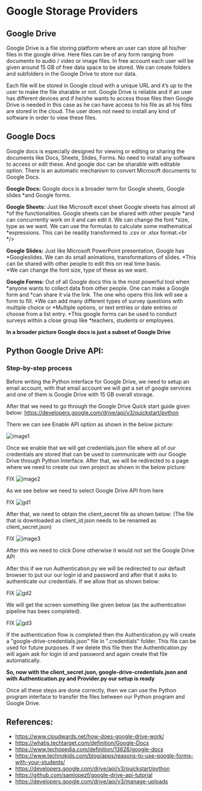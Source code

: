 # Google Storage Providers

## Google Drive

Google Drive is a file storing platform where an user can store all his/her
files in the google drive. Here files  can be of any form ranging from
documents to audio / video or image files. In free account each user will be <br
/> given around 15 GB of free data space to be stored. We can create folders and
subfolders in the Google Drive  to store our data. 
 
Each file will be stored in Google cloud with a unique URL and it’s up to the
user to make the file  sharable or not. Google Drive is reliable and if an
user has different devices and if he/she wants to access  those files then
Google Drive is needed in this case as he can have access to his file as all his
files  are stored in the cloud. The user does not need to install any kind
of software in order to view these files.
  
   
## Google Docs

Google docs is especially designed for viewing or editing or sharing the
documents like Docs, Sheets,  Slides, Forms. No need to install any
software to access or edit these. And google doc can be sharable with 
editable option. There is an automatic mechanism to convert Microsoft documents
to Google Docs. 

**Google Docs:** Google docs is a broader term for Google sheets, Google slides
*and Google forms. 

**Google Sheets:** Just like Microsoft excel sheet Google sheets has almost all
*of the functionalities.  Google sheets can be shared with other people
*and can concurrently work on it and can edit it. We can change  the font
*size, type as we want. We can use the formulas to calculate some mathematical
*expressions. This can be  readily transformed to .csv or .xlsx format.<br
*/>

**Google Slides:** Just like Microsoft PowerPoint presentation, Google has
*Googleslides. We can do small  animations, transformations of slides.
*This can be shared with other people to edit this on real time basis.  
*We can change the font size, type of these as we want. 

**Google Forms:** Out of all Google docs this is the most powerful tool when
*anyone wants to collect data from other people. One can make a Google form and
*can share it via the link. The one who opens this link will see a form to fill.
*We can add many different types of survey questions with multiple choice or
*Multiple options, or text entries or date entries or choose from a list entry.
*This google forms can be used to conduct surveys within a close group like
*teachers, students or employees.

**In a broader picture Google docs is just a subset of Google Drive**  


## Python Google Drive API:

### Step-by-step process 

Before writing the Python interface for Google Drive, we need to setup an email
account, with that email  account we will get a set of google services and
one of them is Google Drive with 15 GB overall storage. 

After that we need to go through the Google Drive Quick start guide given below: 
https://developers.google.com/drive/api/v3/quickstart/python   

There we can see Enable API option as shown in the below picture:  

![image1](images/gdirve/image1.png)


Once we enable that we will get credentials.json file where all of our
credentials are stored that can be used  to communicate with our Google
Drive through Python Interface.  After that, we will be redirected to a
page where we need to create our own project as shown in the below picture:<br
/> 

FIX
![image2](https://user-images.githubusercontent.com/26592419/55689362-7e6ff400-5951-11e9-945e-0727a63f9357.png)

As we see below we need to select Google Drive API from here   

FIX
![gd1](https://user-images.githubusercontent.com/26592419/55689509-32be4a00-5953-11e9-9fc8-8e7a8d87588b.png)


After that, we need to obtain the client_secret file as shown below: (The
file that is downloaded as client_id.json needs to be renamed as
client_secret.json)  

FIX
![image3](https://user-images.githubusercontent.com/26592419/55689414-22f23600-5952-11e9-83ff-5e21a2329455.png)

After this we need to click Done otherwise it would not set the Google Drive API


After this if we run Authentication.py we will be redirected to our default
browser to put our our login id and password and  after that it asks to
authenticate our credentials. If we allow that as shown below:  

FIX
![gd2](https://user-images.githubusercontent.com/26592419/55689531-99436800-5953-11e9-8aff-2ba64a481506.png)


We will get the screen something like given below (as the authentication
pipeline has bees completed).  

FIX
![gd3](https://user-images.githubusercontent.com/26592419/55689565-f63f1e00-5953-11e9-978e-8a5c2b2f8228.png)

If the authentication flow is completed then the Authentication.py will create a
"google-drive-credentials.json" file in  ".credentials" folder. This file
can be used for future purposes. If we delete this file then the
Authentication.py  will again ask for login id and password and again
create that file automatically.  

**So, now with the client_secret.json, google-drive-credentials.json and with Authentication.py and Provider.py our setup is ready**



Once all these steps are done correctly, then we can use the Python program
interface to transfer the files  between our Python program and Google
Drive.






## References:
* <https://www.cloudwards.net/how-does-google-drive-work/>
* <https://whatis.techtarget.com/definition/Google-Docs>
* <https://www.techopedia.com/definition/13626/google-docs> 
* <https://www.technokids.com/blog/apps/reasons-to-use-google-forms-with-your-students/> 
* <https://developers.google.com/drive/api/v3/quickstart/python>
* <https://github.com/samlopezf/google-drive-api-tutorial>
* <https://developers.google.com/drive/api/v3/manage-uploads> 

